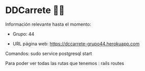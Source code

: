 # DDCarrete 🎉🎊

Información relevante hasta el momento:

* Grupo: 44

* URL página web: https://dccarrete-grupo44.herokuapp.com


Comandos: sudo service postgresql start

Para poder ver todas las rutas que tenemos : rails routes
